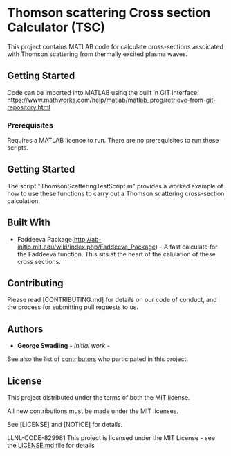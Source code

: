 # Thomson scattering Cross section Calculator (TSC)

This project contains MATLAB code for calculate cross-sections assoicated with Thomson scattering from thermally excited plasma waves.

## Getting Started

Code can be imported into MATLAB using the built in GIT interface: https://www.mathworks.com/help/matlab/matlab_prog/retrieve-from-git-repository.html

### Prerequisites

Requires a MATLAB licence to run. There are no prerequisites to run these scripts.

## Getting Started

The script "ThomsonScatteringTestScript.m" provides a worked example of how to use these functions to carry out a Thomson scattering cross-section calculation.

## Built With

* Faddeeva Package(http://ab-initio.mit.edu/wiki/index.php/Faddeeva_Package) - A fast calculate for the Faddeeva function. This sits at the heart of the calulation of these cross sections.

## Contributing

Please read [CONTRIBUTING.md] for details on our code of conduct, and the process for submitting pull requests to us.

## Authors

* **George Swadling** - *Initial work* -

See also the list of [contributors](https://github.com/your/project/contributors) who participated in this project.

## License

This project distributed under the terms of both the MIT license.

All new contributions must be made under the MIT licenses.

See [LICENSE] and [NOTICE] for details.

LLNL-CODE-829981
This project is licensed under the MIT License - see the [LICENSE.md](LICENSE.md) file for details

